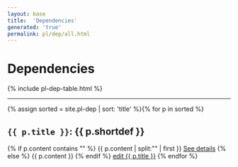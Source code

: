 ```yaml
---
layout: base
title:  'Dependencies'
generated: 'true'
permalink: pl/dep/all.html
---
```


# Dependencies

{% include pl-dep-table.html %}

----------

{% assign sorted = site.pl-dep | sort: 'title' %}{% for p in sorted %}
<a id="al-pl-dep/{{ p.title }}" class="al-dest"/>
<h2><code>{{ p.title }}</code>: {{ p.shortdef }}</h2>
{% if p.content contains "<!--details-->" %}    
{{ p.content | split:"<!--details-->" | first }}
<a href="{{ p.title }}" class="al-doc">See details</a>
{% else %}
{{ p.content }}
{% endif %}
<a href="{{ site.git_edit }}/{% if p.collection %}{{ p.relative_path }}{% else %}{{ p.path }}{% endif %}" target="#">edit {{ p.title }}</a>
{% endfor %}
